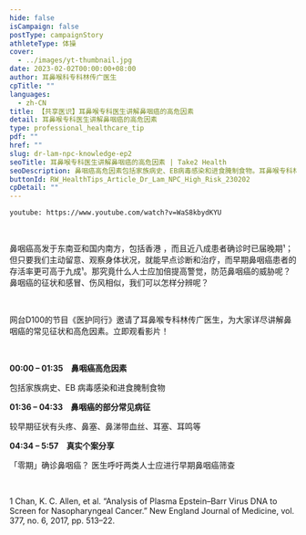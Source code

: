 ```yaml
---
hide: false
isCampaign: false
postType: campaignStory
athleteType: 体操
cover:
  - ../images/yt-thumbnail.jpg
date: 2023-02-02T00:00:00+08:00
author: 耳鼻喉科专科林传广医生
cpTitle: ""
languages:
  - zh-CN
title: 【共享医识】耳鼻喉专科医生讲解鼻咽癌的高危因素
detail: 耳鼻喉专科医生讲解鼻咽癌的高危因素
type: professional_healthcare_tip
pdf: ""
href: ""
slug: dr-lam-npc-knowledge-ep2
seoTitle: 耳鼻喉专科医生讲解鼻咽癌的高危因素 | Take2 Health
seoDescription: 鼻咽癌高危因素包括家族病史、EB病毒感染和进食腌制食物。耳鼻喉专科林传广医生为大家详尽讲解鼻咽癌的常见征状和高危因素。
buttonId: RW_HealthTips_Article_Dr_Lam_NPC_High_Risk_230202
cpDetail: ""
---
```

`youtube: https://www.youtube.com/watch?v=WaS8kbydKYU`

<br/>

鼻咽癌高发于东南亚和国内南方，包括香港 ，而且近八成患者确诊时已届晚期¹；但只要我们主动留意、观察身体状况，就能早点诊断和治疗，而早期鼻咽癌患者的存活率更可高于九成¹。那究竟什么人士应加倍提高警觉，防范鼻咽癌的威胁呢？鼻咽癌的征状和感冒、伤风相似，我们可以怎样分辨呢？

<br/>

网台D100的节目《医护同行》邀请了耳鼻喉专科林传广医生，为大家详尽讲解鼻咽癌的常见征状和高危因素。立即观看影片！

<br/>

**00:00 – 01:35　鼻咽癌高危因素**

包括家族病史、EB 病毒感染和进食腌制食物

**01:36 – 04:33　鼻咽癌的部分常见病征**

较早期征状有头疼、鼻塞、鼻涕带血丝、耳塞、耳鸣等

**04:34 – 5:57　真实个案分享**

「零期」确诊鼻咽癌？ 医生呼吁两类人士应进行早期鼻咽癌筛查

<br/>

1 Chan, K. C. Allen, et al. “Analysis of Plasma Epstein–Barr Virus DNA to Screen for Nasopharyngeal Cancer.” New England Journal of Medicine, vol. 377, no. 6, 2017, pp. 513–22.